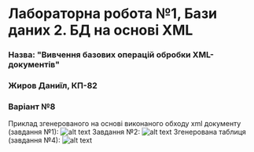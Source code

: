 # Лабораторна робота №1, Бази даних 2. БД на основі XML
### Назва: "Вивчення базових операцій обробки XML-документів"
### Жиров Даниїл, КП-82
### Варіант №8
Приклад згенерованого на основі виконаного обходу xml документу (завдання №1):
![alt text](https://i.ibb.co/LPMXH3W/Screenshot-2021-03-14-at-13-18-21.png "Графічний файл")
Завдання №2:
![alt text](https://i.ibb.co/QJSHxN7/Screenshot-2021-03-14-at-13-21-00.png "Графічний файл")
Згенерована таблиця (завдання №4):
![alt text](https://i.ibb.co/XZmsKXB/Screenshot-2021-03-14-at-13-23-34.png "Графічний файл")